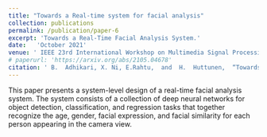 ```yaml
---
title: "Towards a Real-time system for facial analysis"
collection: publications
permalink: /publication/paper-6
excerpt: 'Towards a Real-Time Facial Analysis System.'
date:   'October 2021'
venue: ' IEEE 23rd International Workshop on Multimedia Signal Processing (MMSP), Oct 2021'
# paperurl: 'https://arxiv.org/abs/2105.04678'
citation: ' B.  Adhikari, X. Ni, E.Rahtu,  and  H.  Huttunen,  “Towards a Real-Time Facial Analysis System”, in IEEE 23rd International Workshop on Multimedia Signal Processing (MMSP), Oct 2021'
---
```

This paper presents a system-level design of a real-time facial analysis system. The system consists of a collection of deep neural networks for object detection, classification, and regression tasks that together recognize the age, gender, facial expression, and facial similarity for each person appearing in the camera view.

<!-- This paper presents a system-level design of a human facial analysis system with a multi-threaded architecture to reach real-time operation on resource-limited devices. With a collection of deep neural networks for object detection, classiﬁcation, and regression, the system recognizes age, gender, facial expression, and facial similarity for each person that appears in the camera view. -->

<!-- The paper investigates practical implementation issues of multiple algorithms for facial processing tasks integrated within a single system. The authors discuss age, gender, and smile recognition, as well as face similarity against a celebrities dataset. In particular, the authors claim that multi-task learning significantly reduces computational complexity of their solution. -->
<!--  -->
<!-- <!-- The paper employs known techniques, however it is interesting to have a number of tasks and approaches under the same roof, with a focus on task accuracy and real-time performance. -->

<!-- [Download demo version of paper here](https://arxiv.org/abs/2105.04678) -->

<!-- More information coming soon ... -->


<!-- Cite this article as:

```
@INPROCEEDINGS{article6,
author={B. {Adhikari} and X. {Ni} and E. {Rahtu} and H. {Huttunen}},
booktitle={IEEE 23rd International Workshop on Multimedia Signal Processing (MMSP)}, 
title={Towards a Real-time system for facial analysis},
year={2021},
%   volume={},
%   number={},
%   pages={1-6},
%   doi={10.1109/MMSP},
keywords={thisdissertation}
}
``` -->

